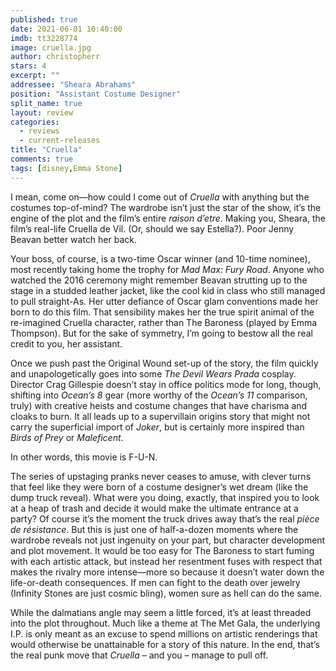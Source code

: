 ```yaml
---
published: true
date: 2021-06-01 10:40:00
imdb: tt3228774
image: cruella.jpg
author: christopherr
stars: 4
excerpt: ""
addressee: "Sheara Abrahams"
position: "Assistant Costume Designer"
split_name: true
layout: review
categories: 
  - reviews
  - current-releases
title: "Cruella"
comments: true
tags: [disney,Emma Stone]
---
```

I mean, come on—how could I come out of _Cruella_ with anything but the costumes top-of-mind? The wardrobe isn’t just the star of the show, it’s the engine of the plot and the film’s entire _raison d’etre_. Making you, Sheara, the film’s real-life Cruella de Vil. (Or, should we say Estella?). Poor Jenny Beavan better watch her back.

Your boss, of course, is a two-time Oscar winner (and 10-time nominee), most recently taking home the trophy for _Mad Max: Fury Road_. Anyone who watched the 2016 ceremony might remember Beavan strutting up to the stage in a studded leather jacket, like the cool kid in class who still managed to pull straight-As. Her utter defiance of Oscar glam conventions made her born to do this film. That sensibility makes her the true spirit animal of the re-imagined Cruella character, rather than The Baroness (played by Emma Thompson). But for the sake of symmetry, I’m going to bestow all the real credit to you, her assistant.

Once we push past the Original Wound set-up of the story, the film quickly and unapologetically goes into some _The Devil Wears Prada_ cosplay. Director Crag Gillespie doesn’t stay in office politics mode for long, though, shifting into _Ocean’s 8_ gear (more worthy of the _Ocean’s 11_ comparison, truly) with creative heists and costume changes that have charisma and cloaks to burn. It all leads up to a supervillain origins story that might not carry the superficial import of _Joker_, but is certainly more inspired than _Birds of Prey_ or _Maleficent_.

In other words, this movie is F-U-N.

The series of upstaging pranks never ceases to amuse, with clever turns that feel like they were born of a costume designer’s wet dream (like the dump truck reveal). What were you doing, exactly, that inspired you to look at a heap of trash and decide it would make the ultimate entrance at a party? Of course it’s the moment the truck drives away that’s the real _pièce de résistance_. But this is just one of half-a-dozen moments where the wardrobe reveals not just ingenuity on your part, but character development and plot movement. It would be too easy for The Baroness to start fuming with each artistic attack, but instead her resentment fuses with respect that makes the rivalry more intense—more so because it doesn’t water down the life-or-death consequences. If men can fight to the death over jewelry (Infinity Stones are just cosmic bling), women sure as hell can do the same. 

While the dalmatians angle may seem a little forced, it’s at least threaded into the plot throughout. Much like a theme at The Met Gala, the underlying I.P. is only meant as an excuse to spend millions on artistic renderings that would otherwise be unattainable for a story of this nature. In the end, that’s the real punk move that _Cruella_ – and you – manage to pull off.